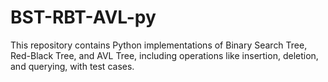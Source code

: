 # BST-RBT-AVL-py
This repository contains Python implementations of Binary Search Tree, Red-Black Tree, and AVL Tree, including operations like insertion, deletion, and querying, with test cases.
